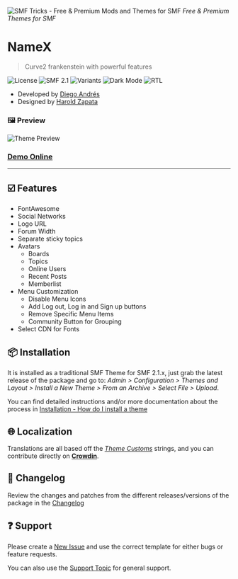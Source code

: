 ![SMF Tricks - Free & Premium Mods and Themes for SMF](https://smftricks.com/logos/logo.png) *Free & Premium Themes for SMF*

# NameX
> Curve2 frankenstein with powerful features

![License](https://img.shields.io/badge/License-MIT-248049) ![SMF 2.1](https://img.shields.io/badge/SMF-2.1-3f73a0) ![Variants](https://img.shields.io/badge/Color%20Variants-Yes-6041a3) ![Dark Mode](https://img.shields.io/badge/Dark%20Mode-Yes-4d827f) ![RTL](https://img.shields.io/badge/RLT%20Support-Yes-bf9d73)
* Developed by [Diego Andrés](https://github.com/DiegoAndresCortes)
* Designed by [Harold Zapata](https://smftricks.com/index.php?action=profile;u=17)

### 🖼️ Preview
![Theme Preview](https://github.com/SMFTricks/NameX/_assets/preview.gif)
### [Demo Online](http://demo21.smftricks.com/index.php?theme=4)
---
## ☑️ Features
- FontAwesome
- Social Networks
- Logo URL
- Forum Width
- Separate sticky topics
- Avatars
  - Boards
  - Topics
  - Online Users
  - Recent Posts
  - Memberlist
- Menu Customization
  - Disable Menu Icons
  - Add Log out, Log in and Sign up buttons
  - Remove Specific Menu Items
  - Community Button for Grouping
- Select CDN for Fonts

## 📦 Installation
It is installed as a traditional SMF Theme for SMF 2.1.x, just grab the latest release of the package and go to: *Admin > Configuration > Themes and Layout > Install a New Theme > From an Archive > Select File > Upload*.

You can find detailed instructions and/or more documentation about the process in [Installation - How do I install a theme](https://wiki.simplemachines.org/smf/Installation_-_How_do_I_install_a_theme)

## 🌐 Localization
Translations are all based off the *[Theme Customs](https://github.com/SMFTricks/Theme-Customs)* strings, and you can contribute directly on **[Crowdin](https://crowdin.com/project/smf-theme-customs)**.

## 🔨 Changelog
Review the changes and patches from the different releases/versions of the package in the [Changelog](https://github.com/SMFTricks/NameX/blob/main/CHANGELOG.md)

## ❓ Support
Please create a [New Issue](https://github.com/SMFTricks/NameX/issues/new/choose) and use the correct template for either bugs or feature requests.

You can also use the [Support Topic](https://www.simplemachines.org/community/index.php?topic=583206.0) for general support.
